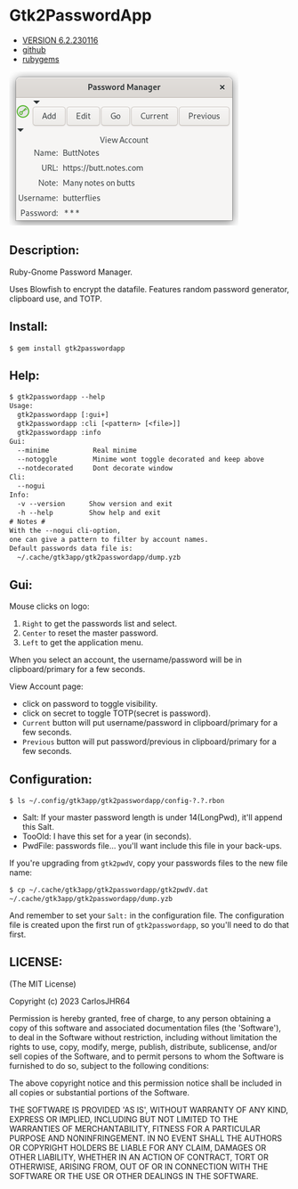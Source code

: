 # Gtk2PasswordApp

* [VERSION 6.2.230116](https://github.com/carlosjhr64/gtk2passwordapp/releases)
* [github](https://github.com/carlosjhr64/gtk2passwordapp)
* [rubygems](https://rubygems.org/gems/gtk2passwordapp)

![gui](test/gui.png)

## Description:

Ruby-Gnome Password Manager.

Uses Blowfish to encrypt the datafile.
Features random password generator, clipboard use, and TOTP.

## Install:

```console
$ gem install gtk2passwordapp
```

## Help:
```console
$ gtk2passwordapp --help
Usage:
  gtk2passwordapp [:gui+]
  gtk2passwordapp :cli [<pattern> [<file>]]
  gtk2passwordapp :info
Gui:
  --minime      	 Real minime
  --notoggle    	 Minime wont toggle decorated and keep above
  --notdecorated	 Dont decorate window
Cli:
  --nogui
Info:
  -v --version   	Show version and exit
  -h --help      	Show help and exit
# Notes #
With the --nogui cli-option,
one can give a pattern to filter by account names.
Default passwords data file is:
  ~/.cache/gtk3app/gtk2passwordapp/dump.yzb
```
## Gui:

Mouse clicks on logo:

1. `Right` to get the passwords list and select.
2. `Center` to reset the master password.
3. `Left` to get the application menu.

When you select an account,
the username/password will be in clipboard/primary for a few seconds.

View Account page:

* click on password to toggle visibility.
* click on secret to toggle TOTP(secret is password).
* `Current` button will put username/password in clipboard/primary for a few seconds. 
* `Previous` button will put password/previous in clipboard/primary for a few seconds. 

## Configuration:

```console
$ ls ~/.config/gtk3app/gtk2passwordapp/config-?.?.rbon
```

* Salt:  If your master password length is under 14(LongPwd), it'll append this Salt.
* TooOld:  I have this set for a year (in seconds).
* PwdFile:  passwords file... you'll want include this file in your back-ups.

If you're upgrading from `gtk2pwdV`,
copy your passwords files to the new file name:

```console
$ cp ~/.cache/gtk3app/gtk2passwordapp/gtk2pwdV.dat  ~/.cache/gtk3app/gtk2passwordapp/dump.yzb
```

And remember to set your `Salt:` in the configuration file.
The configuration file is created upon the first run of `gtk2passwordapp`, so
you'll need to do that first.

## LICENSE:

(The MIT License)

Copyright (c) 2023 CarlosJHR64

Permission is hereby granted, free of charge, to any person obtaining
a copy of this software and associated documentation files (the
'Software'), to deal in the Software without restriction, including
without limitation the rights to use, copy, modify, merge, publish,
distribute, sublicense, and/or sell copies of the Software, and to
permit persons to whom the Software is furnished to do so, subject to
the following conditions:

The above copyright notice and this permission notice shall be
included in all copies or substantial portions of the Software.

THE SOFTWARE IS PROVIDED 'AS IS', WITHOUT WARRANTY OF ANY KIND,
EXPRESS OR IMPLIED, INCLUDING BUT NOT LIMITED TO THE WARRANTIES OF
MERCHANTABILITY, FITNESS FOR A PARTICULAR PURPOSE AND NONINFRINGEMENT.
IN NO EVENT SHALL THE AUTHORS OR COPYRIGHT HOLDERS BE LIABLE FOR ANY
CLAIM, DAMAGES OR OTHER LIABILITY, WHETHER IN AN ACTION OF CONTRACT,
TORT OR OTHERWISE, ARISING FROM, OUT OF OR IN CONNECTION WITH THE
SOFTWARE OR THE USE OR OTHER DEALINGS IN THE SOFTWARE.
